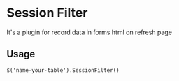 # Session Filter
It's a plugin for record data in forms html on refresh page

## Usage
``` $('name-your-table').SessionFilter() ```
